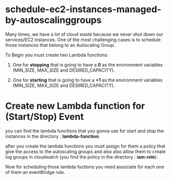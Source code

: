 # schedule-ec2-instances-managed-by-autoscalinggroups

Many times, we have a lot of cloud waste because we never shut down our services/EC2 instances. One of the most
challenging cases is to schedule those instances that belong to an Autiscaling Group.

To Begin you must create two Lambda functions:

1. One for **stopping** that is going to have a **0** as the environment variables (MIN_SIZE, MAX_SIZE and DESIRED_CAPACITY).

2. One for **starting** that is going to have a **+1** as the environment variables (MIN_SIZE, MAX_SIZE and DESIRED_CAPACITY).


# Create new Lambda function for (Start/Stop) Event

you can find the lambda functions that you gonna use for start and stop the instances in the directory : **lambda-function**.

after you create the lambda functions you must assign for them a policy that give the access to the autoscaling groups and also also allow them to create log groups in cloudwatch (you find the policy in the directory : **iam-role**).

Now for scheduling those lambda fuctions you need associate for each one of them an eventBridge rule.

